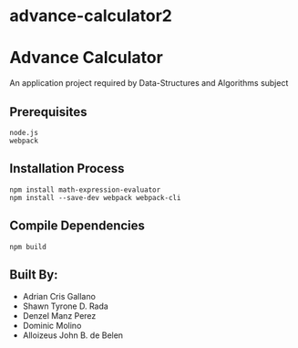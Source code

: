 # advance-calculator2


# Advance Calculator
An application project required by Data-Structures and Algorithms subject

## Prerequisites
```
node.js
webpack
```

## Installation Process
```
npm install math-expression-evaluator
npm install --save-dev webpack webpack-cli
```

## Compile Dependencies
```
npm build
```

## Built By:

- Adrian Cris Gallano
- Shawn Tyrone D. Rada
- Denzel Manz Perez
- Dominic Molino
- Alloizeus John B. de Belen
